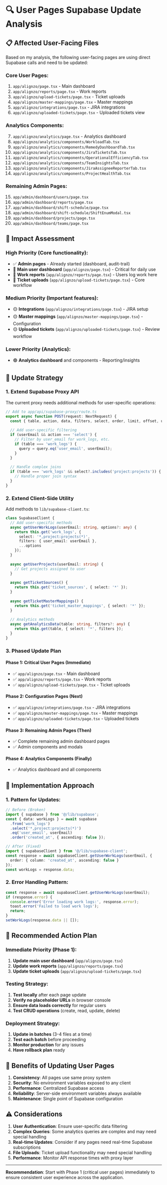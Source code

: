 # 🔍 User Pages Supabase Update Analysis

## 📋 **Affected User-Facing Files**

Based on my analysis, the following user-facing pages are using direct Supabase calls and need to be updated:

### **Core User Pages**:
1. `app/alignzo/page.tsx` - Main dashboard
2. `app/alignzo/reports/page.tsx` - Work reports  
3. `app/alignzo/upload-tickets/page.tsx` - Ticket uploads
4. `app/alignzo/master-mappings/page.tsx` - Master mappings
5. `app/alignzo/integrations/page.tsx` - JIRA integrations
6. `app/alignzo/uploaded-tickets/page.tsx` - Uploaded tickets view

### **Analytics Components**:
7. `app/alignzo/analytics/page.tsx` - Analytics dashboard
8. `app/alignzo/analytics/components/WorkloadTab.tsx`
9. `app/alignzo/analytics/components/RemedyDashboardTab.tsx` 
10. `app/alignzo/analytics/components/JiraTicketsTab.tsx`
11. `app/alignzo/analytics/components/OperationalEfficiencyTab.tsx`
12. `app/alignzo/analytics/components/TeamInsightsTab.tsx`
13. `app/alignzo/analytics/components/JiraAssigneeReporterTab.tsx`
14. `app/alignzo/analytics/components/ProjectHealthTab.tsx`

### **Remaining Admin Pages**:
15. `app/admin/dashboard/users/page.tsx`
16. `app/admin/dashboard/reports/page.tsx`
17. `app/admin/dashboard/shift-schedule/page.tsx`
18. `app/admin/dashboard/shift-schedule/ShiftEnumModal.tsx`
19. `app/admin/dashboard/projects/page.tsx`
20. `app/admin/dashboard/teams/page.tsx`

## 🚨 **Impact Assessment**

### **High Priority** (Core functionality):
- ✅ **Admin pages** - Already started (dashboard, audit-trail)
- 🔴 **Main user dashboard** (`app/alignzo/page.tsx`) - Critical for daily use
- 🔴 **Work reports** (`app/alignzo/reports/page.tsx`) - Users log work here
- 🔴 **Ticket uploads** (`app/alignzo/upload-tickets/page.tsx`) - Core workflow

### **Medium Priority** (Important features):
- 🟡 **Integrations** (`app/alignzo/integrations/page.tsx`) - JIRA setup
- 🟡 **Master mappings** (`app/alignzo/master-mappings/page.tsx`) - Configuration
- 🟡 **Uploaded tickets** (`app/alignzo/uploaded-tickets/page.tsx`) - Review workflow

### **Lower Priority** (Analytics):
- 🟢 **Analytics dashboard** and components - Reporting/insights

## 🔧 **Update Strategy**

### **1. Extend Supabase Proxy API**

The current proxy needs additional methods for user-specific operations:

```typescript
// Add to app/api/supabase-proxy/route.ts
export async function POST(request: NextRequest) {
  const { table, action, data, filters, select, order, limit, offset, userEmail } = await request.json();
  
  // Add user-specific filtering
  if (userEmail && action === 'select') {
    // Filter by user_email for work_logs, etc.
    if (table === 'work_logs') {
      query = query.eq('user_email', userEmail);
    }
  }
  
  // Handle complex joins
  if (table === 'work_logs' && select?.includes('project:projects')) {
    // Handle proper join syntax
  }
}
```

### **2. Extend Client-Side Utility**

Add methods to `lib/supabase-client.ts`:

```typescript
class SupabaseClient {
  // Add user-specific methods
  async getUserWorkLogs(userEmail: string, options?: any) {
    return this.get('work_logs', { 
      select: '*,project:projects(*)',
      filters: { user_email: userEmail },
      ...options 
    });
  }
  
  async getUserProjects(userEmail: string) {
    // Get projects assigned to user
  }
  
  async getTicketSources() {
    return this.get('ticket_sources', { select: '*' });
  }
  
  async getTicketMasterMappings() {
    return this.get('ticket_master_mappings', { select: '*' });
  }
  
  // Analytics methods
  async getAnalyticsData(table: string, filters?: any) {
    return this.get(table, { select: '*', filters });
  }
}
```

### **3. Phased Update Plan**

#### **Phase 1: Critical User Pages** (Immediate)
- ✅ `app/alignzo/page.tsx` - Main dashboard
- ✅ `app/alignzo/reports/page.tsx` - Work reports
- ✅ `app/alignzo/upload-tickets/page.tsx` - Ticket uploads

#### **Phase 2: Configuration Pages** (Next)
- ✅ `app/alignzo/integrations/page.tsx` - JIRA integrations  
- ✅ `app/alignzo/master-mappings/page.tsx` - Master mappings
- ✅ `app/alignzo/uploaded-tickets/page.tsx` - Uploaded tickets

#### **Phase 3: Remaining Admin Pages** (Then)
- ✅ Complete remaining admin dashboard pages
- ✅ Admin components and modals

#### **Phase 4: Analytics Components** (Finally)
- ✅ Analytics dashboard and all components

## 🎯 **Implementation Approach**

### **1. Pattern for Updates**:

```typescript
// Before (Broken)
import { supabase } from '@/lib/supabase';
const { data: workLogs } = await supabase
  .from('work_logs')
  .select('*,project:projects(*)')
  .eq('user_email', userEmail)
  .order('created_at', { ascending: false });

// After (Fixed)
import { supabaseClient } from '@/lib/supabase-client';
const response = await supabaseClient.getUserWorkLogs(userEmail, {
  order: { column: 'created_at', ascending: false }
});
const workLogs = response.data;
```

### **2. Error Handling Pattern**:

```typescript
const response = await supabaseClient.getUserWorkLogs(userEmail);
if (response.error) {
  console.error('Error loading work logs:', response.error);
  toast.error('Failed to load work logs');
  return;
}
setWorkLogs(response.data || []);
```

## 🚀 **Recommended Action Plan**

### **Immediate Priority** (Phase 1):
1. **Update main user dashboard** (`app/alignzo/page.tsx`)
2. **Update work reports** (`app/alignzo/reports/page.tsx`) 
3. **Update ticket uploads** (`app/alignzo/upload-tickets/page.tsx`)

### **Testing Strategy**:
1. **Test locally** after each page update
2. **Verify no placeholder URLs** in browser console
3. **Ensure data loads correctly** for regular users
4. **Test CRUD operations** (create, read, update, delete)

### **Deployment Strategy**:
1. **Update in batches** (3-4 files at a time)
2. **Test each batch** before proceeding
3. **Monitor production** for any issues
4. **Have rollback plan** ready

## 📝 **Benefits of Updating User Pages**

1. **Consistency**: All pages use same proxy system
2. **Security**: No environment variables exposed to any client
3. **Performance**: Centralized Supabase access
4. **Reliability**: Server-side environment variables always available
5. **Maintenance**: Single point of Supabase configuration

## ⚠️ **Considerations**

1. **User Authentication**: Ensure user-specific data filtering
2. **Complex Queries**: Some analytics queries are complex and may need special handling
3. **Real-time Updates**: Consider if any pages need real-time Supabase subscriptions
4. **File Uploads**: Ticket upload functionality may need special handling
5. **Performance**: Monitor API response times with proxy layer

---

**Recommendation**: Start with Phase 1 (critical user pages) immediately to ensure consistent user experience across the application.

